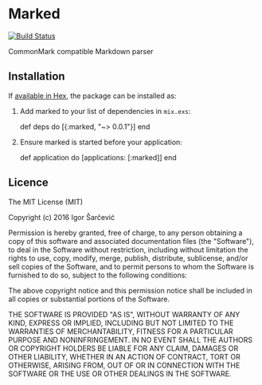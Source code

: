# Marked

[![Build Status](https://semaphoreci.com/api/v1/projects/23666953-4757-4fcc-9188-2812cc8a5d8a/655721/badge.svg)](https://semaphoreci.com/shiroyasha/marked)

CommonMark compatible Markdown parser

## Installation

If [available in Hex](https://hex.pm/docs/publish), the package can be installed as:

  1. Add marked to your list of dependencies in `mix.exs`:

        def deps do
          [{:marked, "~> 0.0.1"}]
        end

  2. Ensure marked is started before your application:

        def application do
          [applications: [:marked]]
        end

## Licence

The MIT License (MIT)

Copyright (c) 2016 Igor Šarčević

Permission is hereby granted, free of charge, to any person obtaining a copy
of this software and associated documentation files (the "Software"), to deal
in the Software without restriction, including without limitation the rights
to use, copy, modify, merge, publish, distribute, sublicense, and/or sell
copies of the Software, and to permit persons to whom the Software is
furnished to do so, subject to the following conditions:

The above copyright notice and this permission notice shall be included in all
copies or substantial portions of the Software.

THE SOFTWARE IS PROVIDED "AS IS", WITHOUT WARRANTY OF ANY KIND, EXPRESS OR
IMPLIED, INCLUDING BUT NOT LIMITED TO THE WARRANTIES OF MERCHANTABILITY,
FITNESS FOR A PARTICULAR PURPOSE AND NONINFRINGEMENT. IN NO EVENT SHALL THE
AUTHORS OR COPYRIGHT HOLDERS BE LIABLE FOR ANY CLAIM, DAMAGES OR OTHER
LIABILITY, WHETHER IN AN ACTION OF CONTRACT, TORT OR OTHERWISE, ARISING FROM,
OUT OF OR IN CONNECTION WITH THE SOFTWARE OR THE USE OR OTHER DEALINGS IN THE
SOFTWARE.
